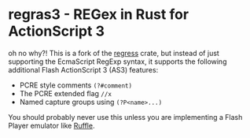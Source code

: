 # regras3 - REGex in Rust for ActionScript 3

oh no why?! This is a fork of the [regress](https://github.com/ridiculousfish/regress) crate, but instead of just supporting the EcmaScript RegExp syntax,
it supports the following additional Flash ActionScript 3 (AS3) features:

- PCRE style comments `(?#comment)`
- The PCRE extended flag `//x`
- Named capture groups using `(?P<name>...)`

You should probably never use this unless you are implementing a Flash Player emulator like [Ruffle](https://github.com/ruffle-rs/ruffle/).
